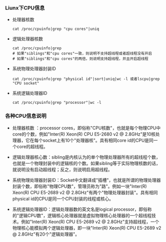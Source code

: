 ### Liunx下CPU信息

* 处理器核数

    ```shell
    cat /proc/cpuinfo|grep "cpu cores"|uniq
    ```

* 逻辑处理器核数

    ```shell
    cat /proc/cpuinfo|grep
    # 如果"siblings"和"cpu cores"一致，则说明不支持超线程或者超线程没有开启
    # 如果"siblings"和"cpu cores"的两倍，则说明支持超线程，并且开启超线程
    ```

* 系统物理处理器封装ID

    ```shell
    cat /proc/cpuinfo|grep "physical id"|sort|uniq|wc -l 或者lscpu|grep "CPU socket"
    ```

* 系统逻辑处理器ID

    ```shell
    cat /proc/cpuinfo|grep "processor"|wc -l
    ```

    

### 各种CPU信息说明

* 处理器核数 ：processor cores，即俗称"CPU核数"，也就是每个物理CPU中core的个数，例如"Inter(R) Xeon(R) CPU E5-2680 v2 @ 2.8GHz"是10核处理器，它在每个socket上有10个"处理器核"。具有相同core id的CPU是同一个core的超线程。

* 逻辑处理器核心数：sibling是内核认为的单个物理处理器所有的超线程个数，也就是一个物理封装中的逻辑核的个数。如果sibling等于实际物理核数的话，就说明没有启动超线程；反之，则说明启用超线程。
* 系统物理处理器封装ID：Socket中文翻译成"插槽"，也就是所谓的物理处理器封装个数，即俗称"物理CPU数"，管理员称为"路"。例如一块"Inter(R) Xeon(R) CPU E5-2689 v2 @ 2.8GHz"有两个"物理处理器封装"。具有相同physical id的CPU是同一个CPU封装的线程或核心。
* 系统逻辑处理器ID：逻辑处理器数的英文名是logical processor，即俗称的"逻辑CPU数"，逻辑核心处理器就是虚拟物理核心处理器的一个超线程技术。例如"Inter(R) Xeon(R) CPU E5-2689 v2 @ 2.8GHz"支持超线程，一个物理核心能模拟两个逻辑处理器，即一块"Inter(R) Xeon(R) CPU E5-2689 v2 @ 2.8GHz"有20个"逻辑处理器"。